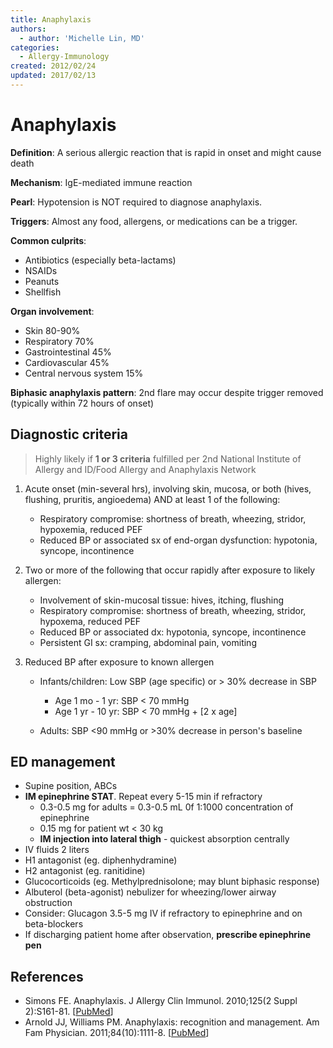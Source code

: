 ```yaml
---
title: Anaphylaxis
authors:
  - author: 'Michelle Lin, MD'
categories:
  - Allergy-Immunology
created: 2012/02/24
updated: 2017/02/13
---
```


# Anaphylaxis

**Definition**: A serious allergic reaction that is rapid in onset and might cause death

**Mechanism**: IgE-mediated immune reaction

**Pearl**: Hypotension is NOT required to diagnose anaphylaxis.

**Triggers**: Almost any food, allergens, or medications can be a trigger.

**Common culprits**:

- Antibiotics (especially beta-lactams)
- NSAIDs
- Peanuts
- Shellfish

**Organ involvement**: 

- Skin 80-90%
- Respiratory 70%
- Gastrointestinal 45%
- Cardiovascular 45%
- Central nervous system 15%

**Biphasic anaphylaxis pattern**: 2nd flare may occur despite trigger removed (typically within 72 hours of onset)

## Diagnostic criteria

> Highly likely if **1 or 3 criteria** fulfilled per 2nd National Institute of Allergy and ID/Food Allergy and Anaphylaxis Network

1. Acute onset (min-several hrs), involving skin, mucosa, or both (hives, flushing, pruritis, angioedema) AND at least 1 of the following:

   - Respiratory compromise: shortness of breath, wheezing, stridor, hypoxemia, reduced PEF
   - Reduced BP or associated sx of end-organ dysfunction: hypotonia, syncope, incontinence

2. Two or more of the following that occur rapidly after exposure to likely allergen:

   - Involvement of skin-mucosal tissue: hives, itching, flushing
   - Respiratory compromise: shortness of breath, wheezing, stridor, hypoxema, reduced PEF
   - Reduced BP or associated dx: hypotonia, syncope, incontinence
   - Persistent GI sx: cramping, abdominal pain, vomiting

3. Reduced BP after exposure to known allergen

   - Infants/children: Low SBP (age specific) or > 30% decrease in SBP
     - Age 1 mo - 1 yr: SBP &lt; 70 mmHg
     - Age 1 yr - 10 yr: SBP &lt; 70 mmHg + [2 x age]

   - Adults: SBP &lt;90 mmHg or >30% decrease in person's baseline

## ED management

- Supine position, ABCs
- **IM <span class="drug">epinephrine</span> STAT**. Repeat every 5-15 min if refractory
  - 0.3-0.5 mg for adults = 0.3-0.5 mL 0f 1:1000 concentration of epinephrine
  - 0.15 mg for patient wt &lt; 30 kg
  - **IM injection into lateral thigh** - quickest absorption centrally
- IV fluids 2 liters
- H1 antagonist (eg. <span class="drug">diphenhydramine</span>)
- H2 antagonist (eg. <span class="drug">ranitidine</span>)
- Glucocorticoids (eg. <span class="drug">Methylprednisolone</span>; may blunt biphasic response)
- <span class="drug">Albuterol</span> (beta-agonist) nebulizer for wheezing/lower airway obstruction
- Consider: <span class="drug">Glucagon</span> 3.5-5 mg IV if refractory to epinephrine and on beta-blockers
- If discharging patient home after observation, **prescribe <span class="drug">epinephrine pen</span>**

## References

- Simons FE. Anaphylaxis. J Allergy Clin Immunol. 2010;125(2 Suppl 2):S161-81. [[PubMed](http://www.ncbi.nlm.nih.gov/pubmed/20176258)]
- Arnold JJ, Williams PM. Anaphylaxis: recognition and management. Am Fam Physician. 2011;84(10):1111-8. [[PubMed](http://www.ncbi.nlm.nih.gov/pubmed/22085665)]

